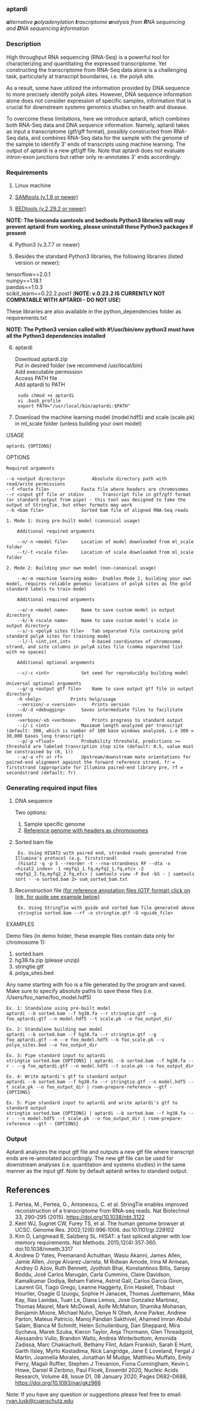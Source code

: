 ### aptardi
***a**lternative **p**olyadenylation **t**rascriptome **a**nalysis from **R**NA sequencing and **D**NA sequencing **i**nformation*

### Description
High throughput RNA sequencing (RNA-Seq) is a powerful tool for characterizing and quantitating the expressed transcriptome. Yet constructing the transcriptome from RNA-Seq data alone is a challenging task, particularly at transcript boundaries, i.e. the polyA site. 

As a result, some have utilized the information provided by DNA sequence to more precisely identify polyA sites. However, DNA sequence information alone does not consider expression of specific samples, information that is crucial for downstream systems genomics studies on health and disease. 

To overcome these limitations, here we introduce aptardi, which combines both RNA-Seq data and DNA sequence information. Namely, aptardi takes as input a transcriptome (gtf/gff format), possibly constructed from RNA-Seq data, and combines RNA-Seq data for the sample with the genome of the sample to identify 3' ends of transcripts using machine learning. The output of aptardi is a new gtf/gff file. Note that aptardi does not evaluate intron-exon junctions but rather only re-annotates 3' ends accordingly.

### Requirements
1. Linux machine

2. [SAMtools (v.1.9 or newer)](http://www.htslib.org/download/)

3. [BEDtools (v.2.29.2 or newer)](https://bedtools.readthedocs.io/en/latest/content/installation.html)

**NOTE: The bioconda samtools and bedtools Python3 libraries will may prevent aptardi from working, please uninstall these Python3 packages if present**

4. Python3 (v.3.7.7 or newer)

5. Besides the standard Python3 libraries, the following libraries (listed version or newer):

tensorflow==2.0.1\
numpy==1.18.1\
pandas==1.0.3\
scikit_learn==0.22.2.post1 (**NOTE: v.0.23.2 IS CURRENTLY NOT COMPATABLE WITH APTARDI - DO NOT USE**)

These libraries are also available in the python_dependencies folder as requirements.txt

**NOTE: The Python3 version called with #!/usr/bin/env python3 must have all the Python3 dependencies installed**
	
6. aptardi 

	Download aptardi.zip\
	Put in desired folder (we recommend /usr/local/bin)\
	Add executable permission\
	Access PATH file\
	Add aptardi to PATH

		sudo chmod +x aptardi
		vi .bash_profile
		export PATH="/usr/local/bin/aptardi:$PATH"
	
7. Download the machine learning model (model.hdf5) and scale (scale.pk) in ml_scale folder (unless building your own model)

USAGE

	aptardi {OPTIONS}	

OPTIONS
	
	Required arguments
	
	--o <output directory>			Absolute directory path with read/write permissions 
	--f <fasta file>			Fasta file where headers are chromosomes
	--r <input gtf file or stdin>		Transcript file in gtf/gff format (or standard output from pipe) - this tool was designed to take the output of StringTie, but other formats may work
	--b <bam file>				Sorted bam file of aligned RNA-Seq reads
	
	1. Mode 1: Using pre-built model (canonical usage)
	
		Additional required arguments
		
		--n/-n <model file>		Location of model downloaded from ml_scale folder
		--t/-t <scale file>		Location of scale downloaded from ml_scale folder 
		
	2. Mode 2: Building your own model (non-canonical usage)
	
		--m/-m <machine learning mode>	Enables Mode 2, building your own model, requires reliable genomic locations of polyA sites as the gold standard labels to train model
		
		Additional required arguments
		
		--e/-e <model name>		Name to save custom model in output directory
		--k/-k <scale name>		Name to save custom model's scale in output directory
		--s/-s <polyA sites file>	Tab separated file containing gold standard polyA sites for training model
		--l/-l <int,int,int>		0-based coordinates of chromosome, strand, and site columns in polyA sites file (comma separated list with no spaces)
		
		Additional optional arguments
		
		--c/-c <int>			Set seed for reproducibly building model
		
	Universal optional arguments
		--g/-g <output gtf file>	Name to save output gtf file in output directory
		-h <help>			Prints help/usage
		--version/-v <version>		Prints version
		--d/-d <debugging>		Saves intermediate files to facilitate issues
		-verbose/-vb <verbose>		Prints progress to standard output
		--i/-i <int>			Maximum length analyzed per transcript (default: 300, which is number of 100 base windows analyzed, i.e 300 = 30,000 bases long transcript) 
		--p/-p <float>			Probability threshold, predictions >= threshold are labeled transription stop site (default: 0.5, value must be constrained by (0, 1))
		--a/-a <fr or rf>		Upstream/downstream mate orientations for paired-end alignment against the forward reference strand, fr = firststrand (appropriate for Illumina paired-end library pre, rf = secondstrand (default: fr)

### Generating required input files

1. DNA sequence

	Two options:
	1. Sample specific genome
	2. [Reference genome with headers as chromosomes](https://hgdownload.soe.ucsc.edu/downloads.html)
	
2. Sorted bam file
	
		Ex. Using HISAT2 with paired end, stranded reads generated from Illumina's protocol (e.g. firststrand)
		(hisat2 -q -p 5 --reorder -t --rna-strandness RF --dta -x <hisat2_index> -1 <myfq1_1.fq,myfq2_1.fq,etc> -2 <myfq1_2.fq,myfq2_2.fq,etc> | samtools view -F 0x4 -bS - | samtools sort - -o sorted.bam 2> sum_sorted_bam.txt
	
3. Reconstruction file [(for reference annotation files (GTF format) click on link, for guide see example below)](https://uswest.ensembl.org/info/data/ftp/index.html)
		
		Ex. Using StringTie with guide and sorted bam file generated above
		stringtie sorted.bam --rf -o stringtie.gtf -G <guide_file>

EXAMPLES 

Demo files (in demo folder, these example files contain data only for chromosome 1):
1. sorted.bam
2. hg38.fa.zip (please unzip)
3. stringtie.gtf 
4. polya_sites.bed

Any name starting with foo is a file generated by the program and saved. Make sure to specify absolute paths to save these files (i.e. /Users/foo_name/foo_model.hdf5)

	Ex. 1: Standalone using pre-built model
	aptardi --b sorted.bam --f hg38.fa --r stringtie.gtf --g foo_aptardi.gtf --n model.hdf5 --t scale.pk --o foo_output_dir
	
	Ex. 2: Standalone building own model
	aptardi --b sorted.bam --f hg38.fa --r stringtie.gtf --g foo_aptardi.gtf --m --e foo_model.hdf5 --k foo_scale.pk --s polya_sites.bed --o foo_output_dir
	
	Ex. 3: Pipe standard input to aptardi
	stringtie sorted.bam {OPTIONS} | aptardi --b sorted.bam --f hg38.fa --r - --g foo_aptardi.gtf --n model.hdf5 --t scale.pk --o foo_output_dir
	
	Ex. 4: Write aptardi's gtf to standard output
	aptardi --b sorted.bam --f hg38.fa --r stringtie.gtf --n model.hdf5 --t scale.pk --o foo_output_dir | rsem-prepare-reference --gtf - {OPTIONS}
	
	Ex. 5: Pipe standard input to aptardi and write aptardi's gtf to standard output
	stringtie sorted.bam {OPTIONS} | aptardi --b sorted.bam --f hg38.fa --r - --n model.hdf5 --t scale.pk --o foo_output_dir | rsem-prepare-reference --gtf - {OPTIONS}

### Output
Aptardi analyzes the input gtf file and outputs a new gtf file where transcript ends are re-annotated accordingly. The new gtf file can be used for downstream analyses (i.e. quantitation and systems studies) in the same manner as the input gtf. Note by default aptardi writes to standard output.


## References
1. Pertea, M., Pertea, G., Antonescu, C. et al. StringTie enables improved reconstruction of a transcriptome from RNA-seq reads. Nat Biotechnol 33, 290–295 (2015). https://doi.org/10.1038/nbt.3122
2. Kent WJ, Sugnet CW, Furey TS, et al. The human genome browser at UCSC. Genome Res. 2002;12(6):996‐1006. doi:10.1101/gr.229102
3. Kim D, Langmead B, Salzberg SL. HISAT: a fast spliced aligner with low memory requirements. Nat Methods. 2015;12(4):357‐360. doi:10.1038/nmeth.3317
4. Andrew D Yates, Premanand Achuthan, Wasiu Akanni, James Allen, Jamie Allen, Jorge Alvarez-Jarreta, M Ridwan Amode, Irina M Armean, Andrey G Azov, Ruth Bennett, Jyothish Bhai, Konstantinos Billis, Sanjay Boddu, José Carlos Marugán, Carla Cummins, Claire Davidson, Kamalkumar Dodiya, Reham Fatima, Astrid Gall, Carlos Garcia Giron, Laurent Gil, Tiago Grego, Leanne Haggerty, Erin Haskell, Thibaut Hourlier, Osagie G Izuogu, Sophie H Janacek, Thomas Juettemann, Mike Kay, Ilias Lavidas, Tuan Le, Diana Lemos, Jose Gonzalez Martinez, Thomas Maurel, Mark McDowall, Aoife McMahon, Shamika Mohanan, Benjamin Moore, Michael Nuhn, Denye N Oheh, Anne Parker, Andrew Parton, Mateus Patricio, Manoj Pandian Sakthivel, Ahamed Imran Abdul Salam, Bianca M Schmitt, Helen Schuilenburg, Dan Sheppard, Mira Sycheva, Marek Szuba, Kieron Taylor, Anja Thormann, Glen Threadgold, Alessandro Vullo, Brandon Walts, Andrea Winterbottom, Amonida Zadissa, Marc Chakiachvili, Bethany Flint, Adam Frankish, Sarah E Hunt, Garth IIsley, Myrto Kostadima, Nick Langridge, Jane E Loveland, Fergal J Martin, Joannella Morales, Jonathan M Mudge, Matthieu Muffato, Emily Perry, Magali Ruffier, Stephen J Trevanion, Fiona Cunningham, Kevin L Howe, Daniel R Zerbino, Paul Flicek, Ensembl 2020, Nucleic Acids Research, Volume 48, Issue D1, 08 January 2020, Pages D682–D688, https://doi.org/10.1093/nar/gkz966
 
Note: If you have any question or suggestions please feel free to email: ryan.lusk@cuanschutz.edu
